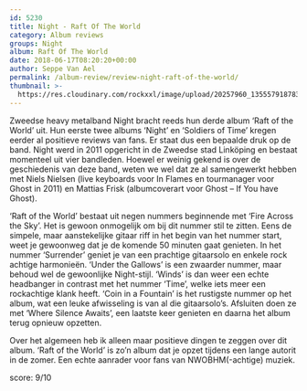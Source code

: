```yaml
---
id: 5230
title: Night - Raft Of The World
category: Album reviews
groups: Night
album: Raft Of The World
date: 2018-06-17T08:20:20+00:00
author: Seppe Van Ael
permalink: /album-review/review-night-raft-of-the-world/
thumbnail: >-
  https://res.cloudinary.com/rockxxl/image/upload/20257960_1355579187831034_4459850718464355496_n.jpg
---
```

Zweedse heavy metalband Night bracht reeds hun derde album ‘Raft of the World’ uit. Hun eerste twee albums ‘Night’ en ‘Soldiers of Time’ kregen eerder al positieve reviews van fans. Er staat dus een bepaalde druk op de band. Night werd in 2011 opgericht in de Zweedse stad Linköping en bestaat momenteel uit vier bandleden. Hoewel er weinig gekend is over de geschiedenis van deze band, weten we wel dat ze al samengewerkt hebben met Niels Nielsen (live keyboards voor In Flames en tourmanager voor Ghost in 2011) en Mattias Frisk (albumcoverart voor Ghost – If You have Ghost).

‘Raft of the World’ bestaat uit negen nummers beginnende met ‘Fire Across the Sky’. Het is gewoon onmogelijk om bij dit nummer stil te zitten. Eens de simpele, maar aanstekelijke gitaar riff in het begin van het nummer start, weet je gewoonweg dat je de komende 50 minuten gaat genieten. In het nummer ‘Surrender’ geniet je van een prachtige gitaarsolo en enkele rock achtige harmonieën. ‘Under the Gallows’ is een zwaarder nummer, maar behoud wel de gewoonlijke Night-stijl. ‘Winds’ is dan weer een echte headbanger in contrast met het nummer ‘Time’, welke iets meer een rockachtige klank heeft. ‘Coin in a Fountain’ is het rustigste nummer op het album, wat een leuke afwisseling is van al die gitaarsolo’s. Afsluiten doen ze met ‘Where Silence Awaits’, een laatste keer genieten en daarna het album terug opnieuw opzetten.

Over het algemeen heb ik alleen maar positieve dingen te zeggen over dit album. ‘Raft of the World’ is zo’n album dat je opzet tijdens een lange autorit in de zomer. Een echte aanrader voor fans van NWOBHM(-achtige) muziek.

score: 9/10
